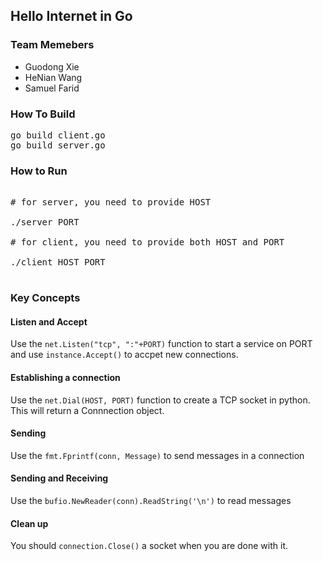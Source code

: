 ## Hello Internet in Go

### Team Memebers

- Guodong Xie
- HeNian Wang
- Samuel Farid

### How To Build

<pre>
go build client.go
go build server.go
</pre>

### How to Run

<pre>

# for server, you need to provide HOST

./server PORT

# for client, you need to provide both HOST and PORT

./client HOST PORT

</pre>

### Key Concepts

#### Listen and Accept

Use the `net.Listen("tcp", ":"+PORT)` function to start a service on PORT and use `instance.Accept()` to accpet new connections.

#### Establishing a connection

Use the `net.Dial(HOST, PORT)` function to create a TCP socket in python. This will return a Connnection object.

#### Sending

Use the `fmt.Fprintf(conn, Message)` to send messages in a connection

#### Sending and Receiving

Use the `bufio.NewReader(conn).ReadString('\n')` to read messages

#### Clean up

You should `connection.Close()` a socket when you are done with it.
